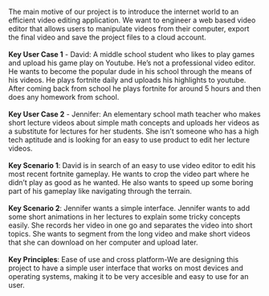 The main motive of our project is to introduce the internet world to an efficient video editing application. We want to engineer a web based video editor that allows users to manipulate videos from their computer, export the final video and save the project files to a cloud account. <br><br>
<b>Key User Case 1</b> - David: A middle school student who likes to play games and upload his game play on Youtube. He’s not a professional video editor. He wants to become the popular dude in his school through the means of his videos. He plays fortnite daily and uploads his highlights to youtube. After coming back from school he plays fortnite for around 5 hours and then does any homework from school.
<br><br>
<b>Key User Case 2</b> - Jennifer: An elementary school math teacher who makes short lecture videos about simple math concepts and uploads her videos as a substitute for lectures for her students. She isn’t someone who has a high tech aptitude and is looking for an easy to use product to edit her lecture videos.
<br><br>
<b>Key Scenario 1</b>: David is in search of an easy to use video editor to edit his most recent fortnite gameplay. He wants to crop the video part where he didn’t play as good as he wanted. He also wants to speed up some boring part of his gameplay like navigating through the terrain. 
<br><br>
<b>Key Scenario 2</b>: Jennifer wants a simple interface. Jennifer wants to add some short animations in her lectures to explain some tricky concepts easily. She records her video in one go and separates the video into short topics. She wants to segment from the long video and make short videos that she can download on her computer and upload later.
<br><br>
<b>Key Principles</b>: Ease of use and cross platform-We are designing this project to have a simple user interface that works on most devices and operating systems, making it to be very accesible and easy to use for an user.